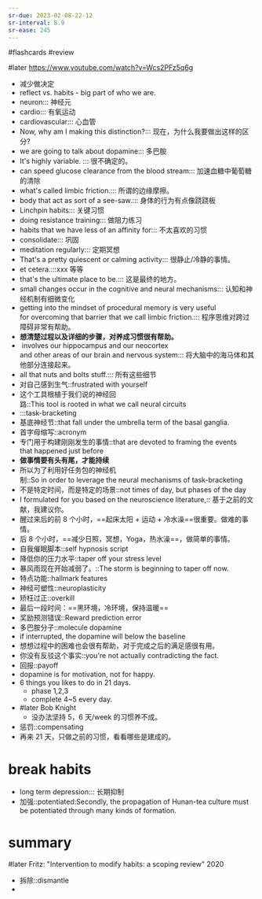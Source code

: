 ```yaml
---
sr-due: 2023-02-08-22-12
sr-interval: 8.9
sr-ease: 245
---
```


#flashcards 
#review

#later https://www.youtube.com/watch?v=Wcs2PFz5q6g
- 减少做决定
- reflect  vs. habits - big part of who we are.
- neuron::: 神经元 <!--SR:!2023-03-02,39,245!2023-02-18,32,245-->
- cardio::: 有氧运动 <!--SR:!2023-02-09,28,250!2023-02-16-11-43,16.7,185-->
- cardiovascular::: 心血管 <!--SR:!2023-02-20,29,210!2023-02-04-08-09,2.6,130-->
- Now, why am I making this distinction?::: 现在，为什么我要做出这样的区分? <!--SR:!2023-02-22,37,250!2023-03-12,43,225-->
- we are going to talk about dopamine::: 多巴胺 <!--SR:!2023-02-11,29,250!2023-02-28,30,230-->
- It's highly variable. ::: 很不确定的。 <!--SR:!2023-02-27,38,245!2023-02-25-21-22,23.4,185-->
- can speed glucose clearance from the blood stream::: 加速血糖中葡萄糖的清除 <!--SR:!2023-03-21-00-48,47.3,230!2023-03-18-16-28,46,225-->
- what's called limbic friction.::: 所谓的边缘摩擦。 <!--SR:!2023-02-21,36,250!2023-02-15,25,205-->
- body that act as sort of a see-saw.::: 身体的行为有点像跷跷板 <!--SR:!2023-02-23,36,245!2023-03-15,46,225-->
- Linchpin habits::: 关键习惯 <!--SR:!2023-02-25,38,245!2023-02-12-18-46,14.2,165-->
- doing resistance training::: 做阻力练习 <!--SR:!2023-03-21-02-11,50,250!2023-02-12-20-08,12,225-->
- habits that we have less of an affinity for::: 不太喜欢的习惯 <!--SR:!2023-02-18,33,250!2023-02-08,10,130-->
- consolidate::: 巩固 <!--SR:!2023-02-21,36,250!2023-02-24,39,265-->
- meditation regularly::: 定期冥想 <!--SR:!2023-04-03-16-53,61,265!2023-03-09,40,225-->
- That's a pretty quiescent or calming activity::: 很静止/冷静的事情。 <!--SR:!2023-02-16,31,245!2023-02-03-23-49,1.5,165-->
- et cetera.:::xxx 等等 <!--SR:!2023-02-09,27,245!2023-03-14,45,225-->
- that's the ultimate place to be.::: 这是最终的地方。 <!--SR:!2023-03-08,39,230!2023-03-11,42,225-->
- small changes occur in the cognitive and neural mechanisms::: 认知和神经机制有细微变化 <!--SR:!2023-02-20,35,245!2023-02-06,21,205-->
- getting into the mindset of procedural memory is very useful for overcoming that barrier that we call limbic friction.::: 程序思维对跨过障碍非常有帮助。 <!--SR:!2023-02-14,32,250!2023-02-16,31,245-->
- **想清楚过程以及详细的步骤，对养成习惯很有帮助。**
-  involves our hippocampus and our neocortex and other areas of our brain and nervous system::: 将大脑中的海马体和其他部分连接起来。 <!--SR:!2023-03-10,41,210!2023-03-10-06-14,35.3,185-->
- all that nuts and bolts stuff.::: 所有这些细节 <!--SR:!2023-02-23,38,265!2023-02-04,19,185-->
- 对自己感到生气::frustrated with yourself <!--SR:!2023-02-19,28,192-->
- 这个工具根植于我们说的神经回路::This tool is rooted in what we call neural circuits <!--SR:!2023-02-04,22,232-->
- :::task-bracketing <!--SR:!2023-04-14-09-22,74.3,272!2023-02-15,30,232-->
- 基底神经节::that fall under the umbrella term of the basal ganglia. <!--SR:!2023-02-19-16-46,17.2,172-->
- 首字母缩写::acronym <!--SR:!2023-02-03,6,132-->
- 专门用于构建刚刚发生的事情::that are devoted to framing the events that happened just before <!--SR:!2023-02-10-23-30,8.5,130-->
- **做事情要有头有尾，才能持续**
- 所以为了利用好任务包的神经机制::So in order to leverage the neural mechanisms of task-bracketing <!--SR:!2023-02-26,34,212-->
- 不是特定时间，而是特定的场景::not times of day, but phases of the day <!--SR:!2023-02-05-02-13,6,192-->
- I formulated for you based on the neuroscience literature,:: 基于之前的文献，我建议你。 <!--SR:!2023-02-17,31,232-->
- 醒过来后的前 8 个小时，==起床太阳 + 运动 + 冷水澡==很重要。做难的事情。
- 后 8 个小时，==减少日照，冥想，Yoga，热水澡==，做简单的事情。
- 自我催眠脚本::self hypnosis script <!--SR:!2023-02-05-14-29,3.9,130-->
- 降低你的压力水平::taper off your stress level <!--SR:!2023-02-16-06-58,15.5,172-->
- 暴风雨现在开始减弱了。::The storm is beginning to taper off now.  <!--SR:!2023-02-04-14-38,2.1,208-->
- 特点功能::hallmark features <!--SR:!2023-02-14-13-38,13,130-->
- 神经可塑性::neuroplasticity <!--SR:!2023-02-09,21,192-->
- 矫枉过正::overkill <!--SR:!2023-02-06,9,192-->
- 最后一段时间：==黑环境，冷环境，保持温暖==
- 奖励预测错误::Reward prediction error <!--SR:!2023-02-23,36,232-->
- 多巴胺分子::molecule dopamine <!--SR:!2023-02-07,19,192-->
- if interrupted, the dopamine will below the baseline
- 想想过程中的困难也会很有帮助，对于完成之后的满足感很有用。
- 你没有反驳这个事实::you're not actually contradicting the fact. <!--SR:!2023-02-11-22-08,9.4,147-->
- 回报::payoff <!--SR:!2023-02-11-04-13,8.7,167-->
- dopamine is for motivation, not for happy.
- 6 things you likes to do in 21 days.
	- phase 1,2,3
	- complete 4~5 every day.
- #later Bob Knight
	- 没办法坚持 5，6 天/week 的习惯养不成。
- 惩罚::compensating <!--SR:!2023-02-05-22-24,4.2,130-->
- 再来 21 天，只做之前的习惯，看看哪些是建成的。
# break habits
- long term depression::: 长期抑制 <!--SR:!2023-03-16,46,227!2023-03-14,45,227-->
- 加强::potentiated:Secondly, the propagation of Hunan-tea culture must be potentiated through many kinds of formation.  <!--SR:!2023-03-05-01-23,30.1,187-->

# summary
#later Fritz: "Intervention to modify habits: a scoping review"      2020


- 拆除::dismantle <!--SR:!2023-02-04,12,147-->
- 


